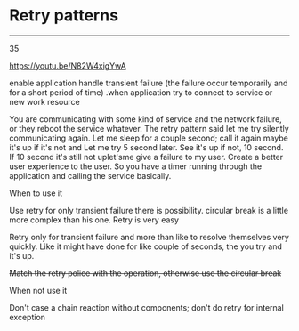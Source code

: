 # Retry patterns



---

35

<https://youtu.be/N82W4xigYwA>

enable application handle transient failure (the failure occur temporarily and for a short period of time) .when application try to connect to service or new work resource

You are communicating with some kind of service and the network failure, or they reboot the service whatever. The retry pattern said let me try silently communicating again. Let me sleep for a couple second; call it again maybe it's up if it's not and Let me try 5 second later. See it's up if not, 10 second. If 10 second it's still not uplet'sme give a failure to my user. Create a better user experience to the user. So you have a timer running through the application and calling the service basically.



When to use it

Use retry for only transient failure there is possibility. circular break is a little more complex than his one. Retry is very easy

Retry only for transient failure and more than like to resolve themselves very quickly. Like it might have done for like couple of seconds, the you try and it's up.

~~Match the retry police with the operation, otherwise use the circular break~~

When not use it

Don't case a chain reaction without components; don't do retry for internal exception
